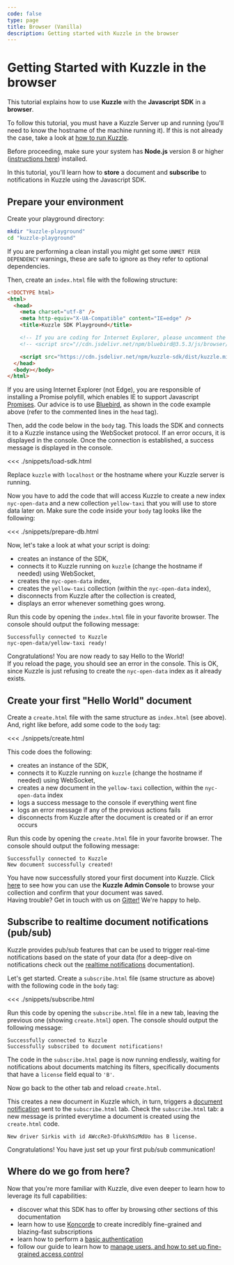 ```yaml
---
code: false
type: page
title: Browser (Vanilla)
description: Getting started with Kuzzle in the browser
---
```


# Getting Started with Kuzzle in the browser

This tutorial explains how to use **Kuzzle** with the **Javascript SDK** in a **browser**.

To follow this tutorial, you must have a Kuzzle Server up and running (you'll need to know the hostname of the machine running it). If this is not already the case, take a look at [how to run Kuzzle](/core/1/guides/getting-started/running-kuzzle/).

Before proceeding, make sure your system has **Node.js** version 8 or higher (<a href="https://nodejs.org/en/download/">instructions here</a>) installed.

In this tutorial, you'll learn how to **store** a document and **subscribe** to notifications in Kuzzle using the Javascript SDK.

## Prepare your environment

Create your playground directory:

```sh
mkdir "kuzzle-playground"
cd "kuzzle-playground"
```

<div class="alert alert-info">
If you are performing a clean install you might get some <code>UNMET PEER DEPENDENCY</code> warnings, these are safe to ignore as they refer to optional dependencies.
</div>

Then, create an `index.html` file with the following structure:

```html
<!DOCTYPE html>
<html>
  <head>
    <meta charset="utf-8" />
    <meta http-equiv="X-UA-Compatible" content="IE=edge" />
    <title>Kuzzle SDK Playground</title>

    <!-- If you are coding for Internet Explorer, please uncomment the following line -->
    <!-- <script src="//cdn.jsdelivr.net/npm/bluebird@3.5.3/js/browser/bluebird.min.js"></script> -->

    <script src="https://cdn.jsdelivr.net/npm/kuzzle-sdk/dist/kuzzle.min.js"></script>
  </head>
  <body></body>
</html>
```

<div class="alert alert-info">
If you are using Internet Explorer (not Edge), you are responsible of installing a Promise polyfill, which enables IE to support
Javascript <a href="https://developer.mozilla.org/en-US/docs/Web/JavaScript/Reference/Global_Objects/Promise">Promises</a>.
Our advice is to use <a href="http://bluebirdjs.com/docs/getting-started.html">Bluebird</a>, as shown in the code example above (refer to the commented lines in the <code>head</code> tag).
</div>

Then, add the code below in the `body` tag.
This loads the SDK and connects it to a Kuzzle instance using the WebSocket protocol. If an error occurs, it is displayed
in the console. Once the connection is established, a success message is displayed in the console.

<<< ./snippets/load-sdk.html

<div class="alert alert-info">
Replace <code>kuzzle</code> with <code>localhost</code> or the hostname where your Kuzzle server is running.
</div>

Now you have to add the code that will access Kuzzle to create a new index `nyc-open-data` and a new collection `yellow-taxi`
that you will use to store data later on. Make sure the code inside your `body` tag looks like the following:

<<< ./snippets/prepare-db.html

Now, let's take a look at what your script is doing:

- creates an instance of the SDK,
- connects it to Kuzzle running on `kuzzle` (change the hostname if needed) using WebSocket,
- creates the `nyc-open-data` index,
- creates the `yellow-taxi` collection (within the `nyc-open-data` index),
- disconnects from Kuzzle after the collection is created,
- displays an error whenever something goes wrong.

Run this code by opening the `index.html` file in your favorite browser.
The console should output the following message:

```plaintext
Successfully connected to Kuzzle
nyc-open-data/yellow-taxi ready!
```

<div class="alert alert-success">
Congratulations! You are now ready to say Hello to the World!
</div>

<div class="alert alert-info">
If you reload the page, you should see an error in the console. This is OK, since Kuzzle is just refusing to create
the <code>nyc-open-data</code> index as it already exists.
</div>

## Create your first "Hello World" document

Create a `create.html` file with the same structure as `index.html` (see above).
And, right like before, add some code to the `body` tag:

<<< ./snippets/create.html

This code does the following:

- creates an instance of the SDK,
- connects it to Kuzzle running on `kuzzle` (change the hostname if needed) using WebSocket,
- creates a new document in the `yellow-taxi` collection, within the `nyc-open-data` index
- logs a success message to the console if everything went fine
- logs an error message if any of the previous actions fails
- disconnects from Kuzzle after the document is created or if an error occurs

Run this code by opening the `create.html` file in your favorite browser.
The console should output the following message:

```
Successfully connected to Kuzzle
New document successfully created!
```

<div class="alert alert-success">
You have now successfully stored your first document into Kuzzle. Click <a href="/core/1/guides/essentials/admin-console/">here</a> to see how you can use the <strong>Kuzzle Admin Console</strong> to browse your collection and confirm that your document was saved.
</div>

<div class="alert alert-info">
Having trouble? Get in touch with us on <a href="https://gitter.im/kuzzleio/kuzzle">Gitter!</a> We're happy to help.
</div>

## Subscribe to realtime document notifications (pub/sub)

Kuzzle provides pub/sub features that can be used to trigger real-time notifications based on the state of your data (for a deep-dive on notifications check out the <a href="/sdk/js/6/essentials/realtime-notifications/">realtime notifications</a> documentation).

Let's get started. Create a `subscribe.html` file (same structure as above) with the following code in the `body` tag:

<<< ./snippets/subscribe.html

Run this code by opening the `subscribe.html` file in a new tab, leaving the previous one (showing `create.html`) open.
The console should output the following message:

```
Successfully connected to Kuzzle
Successfully subscribed to document notifications!
```

The code in the `subscribe.html` page is now running endlessly, waiting for notifications about documents matching its filters, specifically documents that have a `license` field equal to `'B'`.

Now go back to the other tab and reload `create.html`.

This creates a new document in Kuzzle which, in turn, triggers a [document notification](/core/1/api/essentials/notifications/#documents-changes-messages-default) sent to the `subscribe.html` tab. Check the `subscribe.html` tab: a new message is printed everytime a document is created using the `create.html` code.

```
New driver Sirkis with id AWccRe3-DfukVhSzMdUo has B license.
```

<div class="alert alert-success">
Congratulations! You have just set up your first pub/sub communication!
</div>

## Where do we go from here?

Now that you're more familiar with Kuzzle, dive even deeper to learn how to leverage its full capabilities:

- discover what this SDK has to offer by browsing other sections of this documentation
- learn how to use <a href="/core/1/koncorde">Koncorde</a> to create incredibly fine-grained and blazing-fast subscriptions
- learn how to perform a <a href="/sdk/js/6/controllers/auth/login">basic authentication</a>
- follow our guide to learn how to <a href="/core/1/guides/essentials/security/">manage users, and how to set up fine-grained access control</a>
